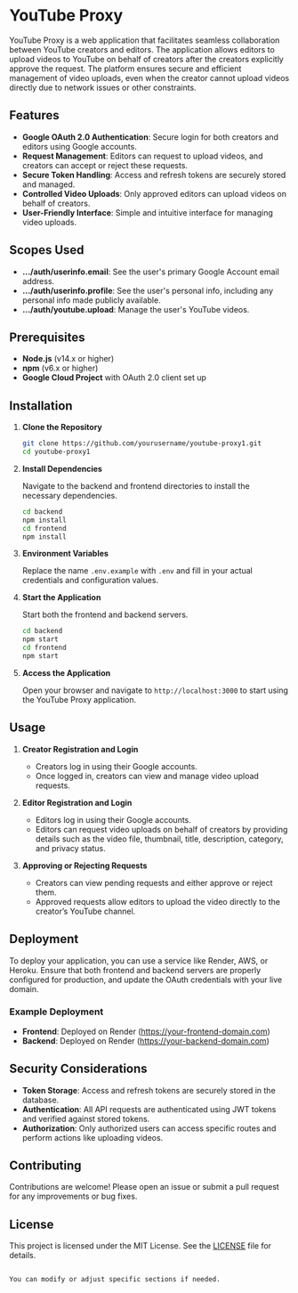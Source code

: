 # YouTube Proxy

YouTube Proxy is a web application that facilitates seamless collaboration between YouTube creators and editors. The application allows editors to upload videos to YouTube on behalf of creators after the creators explicitly approve the request. The platform ensures secure and efficient management of video uploads, even when the creator cannot upload videos directly due to network issues or other constraints.

## Features

- **Google OAuth 2.0 Authentication**: Secure login for both creators and editors using Google accounts.
- **Request Management**: Editors can request to upload videos, and creators can accept or reject these requests.
- **Secure Token Handling**: Access and refresh tokens are securely stored and managed.
- **Controlled Video Uploads**: Only approved editors can upload videos on behalf of creators.
- **User-Friendly Interface**: Simple and intuitive interface for managing video uploads.

## Scopes Used

- **.../auth/userinfo.email**: See the user's primary Google Account email address.
- **.../auth/userinfo.profile**: See the user's personal info, including any personal info made publicly available.
- **.../auth/youtube.upload**: Manage the user's YouTube videos.

## Prerequisites

- **Node.js** (v14.x or higher)
- **npm** (v6.x or higher)
- **Google Cloud Project** with OAuth 2.0 client set up

## Installation

1. **Clone the Repository**

   ```bash
   git clone https://github.com/yourusername/youtube-proxy1.git
   cd youtube-proxy1
   ```

2. **Install Dependencies**

   Navigate to the backend and frontend directories to install the necessary dependencies.

   ```bash
   cd backend
   npm install
   cd frontend
   npm install
   ```

3. **Environment Variables**

   Replace the name `.env.example` with `.env` and fill in your actual credentials and configuration values.

4. **Start the Application**

   Start both the frontend and backend servers.

   ```bash
   cd backend
   npm start
   cd frontend
   npm start
   ```

5. **Access the Application**

   Open your browser and navigate to `http://localhost:3000` to start using the YouTube Proxy application.

## Usage

1. **Creator Registration and Login**

   - Creators log in using their Google accounts.
   - Once logged in, creators can view and manage video upload requests.

2. **Editor Registration and Login**

   - Editors log in using their Google accounts.
   - Editors can request video uploads on behalf of creators by providing details such as the video file, thumbnail, title, description, category, and privacy status.

3. **Approving or Rejecting Requests**
   - Creators can view pending requests and either approve or reject them.
   - Approved requests allow editors to upload the video directly to the creator’s YouTube channel.

## Deployment

To deploy your application, you can use a service like Render, AWS, or Heroku. Ensure that both frontend and backend servers are properly configured for production, and update the OAuth credentials with your live domain.

### Example Deployment

- **Frontend**: Deployed on Render (https://your-frontend-domain.com)
- **Backend**: Deployed on Render (https://your-backend-domain.com)

## Security Considerations

- **Token Storage**: Access and refresh tokens are securely stored in the database.
- **Authentication**: All API requests are authenticated using JWT tokens and verified against stored tokens.
- **Authorization**: Only authorized users can access specific routes and perform actions like uploading videos.

## Contributing

Contributions are welcome! Please open an issue or submit a pull request for any improvements or bug fixes.

## License

This project is licensed under the MIT License. See the [LICENSE](LICENSE) file for details.

```

You can modify or adjust specific sections if needed.
```
